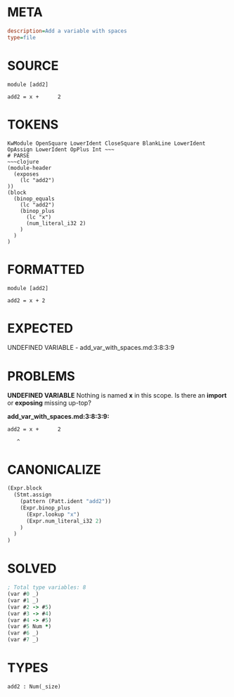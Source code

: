 # META
~~~ini
description=Add a variable with spaces
type=file
~~~
# SOURCE
~~~roc
module [add2]

add2 = x +      2
~~~
# TOKENS
~~~text
KwModule OpenSquare LowerIdent CloseSquare BlankLine LowerIdent OpAssign LowerIdent OpPlus Int ~~~
# PARSE
~~~clojure
(module-header
  (exposes
    (lc "add2")
))
(block
  (binop_equals
    (lc "add2")
    (binop_plus
      (lc "x")
      (num_literal_i32 2)
    )
  )
)
~~~
# FORMATTED
~~~roc
module [add2]

add2 = x + 2
~~~
# EXPECTED
UNDEFINED VARIABLE - add_var_with_spaces.md:3:8:3:9
# PROBLEMS
**UNDEFINED VARIABLE**
Nothing is named **x** in this scope.
Is there an **import** or **exposing** missing up-top?

**add_var_with_spaces.md:3:8:3:9:**
```roc
add2 = x +      2
```
       ^


# CANONICALIZE
~~~clojure
(Expr.block
  (Stmt.assign
    (pattern (Patt.ident "add2"))
    (Expr.binop_plus
      (Expr.lookup "x")
      (Expr.num_literal_i32 2)
    )
  )
)
~~~
# SOLVED
~~~clojure
; Total type variables: 8
(var #0 _)
(var #1 _)
(var #2 -> #5)
(var #3 -> #4)
(var #4 -> #5)
(var #5 Num *)
(var #6 _)
(var #7 _)
~~~
# TYPES
~~~roc
add2 : Num(_size)
~~~
